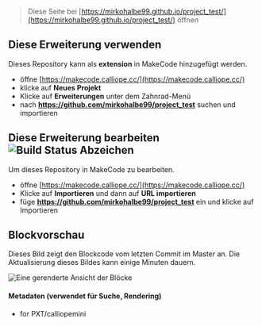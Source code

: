 > Diese Seite bei [https://mirkohalbe99.github.io/project_test/](https://mirkohalbe99.github.io/project_test/) öffnen

## Diese Erweiterung verwenden

Dieses Repository kann als **extension** in MakeCode hinzugefügt werden.

* öffne [https://makecode.calliope.cc/](https://makecode.calliope.cc/)
* klicke auf **Neues Projekt**
* Klicke auf **Erweiterungen** unter dem Zahnrad-Menü
* nach **https://github.com/mirkohalbe99/project_test** suchen und importieren

## Diese Erweiterung bearbeiten ![Build Status Abzeichen](https://github.com/mirkohalbe99/project_test/workflows/MakeCode/badge.svg)

Um dieses Repository in MakeCode zu bearbeiten.

* öffne [https://makecode.calliope.cc/](https://makecode.calliope.cc/)
* Klicke auf **Importieren** und dann auf **URL importieren**
* füge **https://github.com/mirkohalbe99/project_test** ein und klicke auf Importieren

## Blockvorschau

Dieses Bild zeigt den Blockcode vom letzten Commit im Master an.
Die Aktualisierung dieses Bildes kann einige Minuten dauern.

![Eine gerenderte Ansicht der Blöcke](https://github.com/mirkohalbe99/project_test/raw/master/.github/makecode/blocks.png)

#### Metadaten (verwendet für Suche, Rendering)

* for PXT/calliopemini
<script src="https://makecode.com/gh-pages-embed.js"></script><script>makeCodeRender("{{ site.makecode.home_url }}", "{{ site.github.owner_name }}/{{ site.github.repository_name }}");</script>
